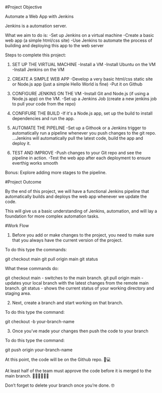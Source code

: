 
#Project Objective

Automate a Web App with Jenkins

Jenkins is a automation server.

What we aim to do is:
-Set up Jenkins on a virtual machine
-Create a basic web app (a simple html/css site)
-Use Jenkins to automate the process of building and deploying this app to 
the web server


Steps to complete this project:

1. SET UP THE VIRTUAL MACHINE
-Install a VM
-Install Ubuntu on the VM
-Install Jenkins on the VM

2. CREATE A SIMPLE WEB APP
-Develop a very basic html/css static site or Node.js app
(just a simple Hello World is fine)
-Put it on Github

3. CONFIGURE JENKINS ON THE VM
-Install Git and Node.js (if using a Node.js app) on the VM.
-Set up a Jenkins Job
(create a new jenkins job to pull your code from the repo)

4. CONFIFURE THE BUILD
-If it's a Node.js app, set up the build to install dependencies and run 
the app.

5. AUTOMATE THE PIPELINE
-Set up a Githook or a Jenkins trigger to automatically run a pipeline 
whenever you push changes to the git repo. ...Jenkins will automatically 
pull the latest code, build the app and deploy it.

6. TEST AND IMPROVE
-Push changes to your Git repo and see the pipeline in action.
-Test the web app after each deployment to ensure everthig works smooth

Bonus:
Explore adding more stages to the pipeline.



#Project Outcome

By the end of this project, we will have a functional Jenkins pipeline that 
automatically builds and deploys the web app whenever we update the code.

This will give us a basic understanding of Jenkins, automation, and will 
lay a foundation for more complex automation tasks.



#Work Flow

1. Before you add or make changes to the project, you need to make sure 
that you always have the current version of the project.


To do this type the commands:

git checkout main
git pull origin main 
git status


What these commands do:

git checkout main  - switches to the main branch.
git pull origin main  - updates your local branch with the latest changes 
from the remote main branch.
git status -  shows the current status of your working directory and 
staging area.


2. Next, create a branch and start working on that branch.

To do this type the command:

git checkout -b your-branch-name



3. Once you’ve made your changes then push the code to your branch 

To do this type the command:

git push origin your-branch-name



At this point, the code will be on the Github repo. 🎉💻

At least half of the team must approve the code before it is merged to the 
main branch. 
👨‍💻👩‍💻🧑‍💻

Don’t forget to delete your branch once you’re done. 🤓









